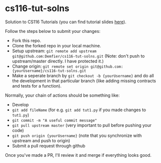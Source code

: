 # cs116-tut-solns
Solution to CS116 Tutorials (you can find tutorial slides [here](https://www.student.cs.uwaterloo.ca/~cs116/Tutorials/)).

Follow the steps below to submit your changes:

* Fork this repo.
* Clone the forked repo in your local machine.
* Setup upstream: `git remote add upstream git@github.com:Demfier/cs116-tut-solns.git` (Note: don't push to upstream/master directly. I have protected it.)
* Change origin: `git remote set origin git@github.com:{yourUsername}/cs116-tut-solns.git`
* Make a seperate branch by `git checkout -b {yourUsername}` and do all the development in that particular branch (like adding missing contracts and tests for a function).

Normally, your chain of actions should be something like:
* Develop
* `git add fileName` (for e.g. `git add tut1.py` if you made changes to `tut1.py`)
* `git commit -m "A useful commit message"`
* `git pull upstream master` (very important to pull before pushing your code)
* `git push origin {yourUsername}` (note that you synchronize with upstream and push to origin)
* Submit a pull request through github

Once you've made a PR, I'll review it and merge if everything looks good.
